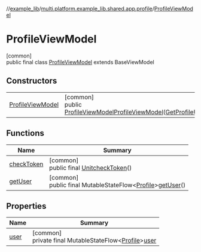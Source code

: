 //[example_lib](../../../index.md)/[multi.platform.example_lib.shared.app.profile](../index.md)/[ProfileViewModel](index.md)

# ProfileViewModel

[common]\
public final class [ProfileViewModel](index.md) extends BaseViewModel

## Constructors

| | |
|---|---|
| [ProfileViewModel](-profile-view-model.md) | [common]<br>public [ProfileViewModel](index.md)[ProfileViewModel](-profile-view-model.md)([GetProfileUseCase](../../multi.platform.example_lib.shared.domain.profile.usecase/-get-profile-use-case/index.md)getProfileUseCase) |

## Functions

| Name | Summary |
|---|---|
| [checkToken](check-token.md) | [common]<br>public final [Unit](https://kotlinlang.org/api/latest/jvm/stdlib/kotlin/-unit/index.html)[checkToken](check-token.md)() |
| [getUser](get-user.md) | [common]<br>public final MutableStateFlow&lt;[Profile](../../multi.platform.example_lib.shared.domain.profile.entity/-profile/index.md)&gt;[getUser](get-user.md)() |

## Properties

| Name | Summary |
|---|---|
| [user](index.md#-1282799658%2FProperties%2F-1932516659) | [common]<br>private final MutableStateFlow&lt;[Profile](../../multi.platform.example_lib.shared.domain.profile.entity/-profile/index.md)&gt;[user](index.md#-1282799658%2FProperties%2F-1932516659) |
